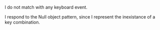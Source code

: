 I do not match with any keyboard event.I respond to the Null object pattern, since I represent the inexistance of a key combination.